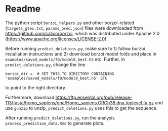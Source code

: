 # Readme

The python script `borzoi_helpers.py` and other borzoi-related (`targets_gtex.txt`, `params_pred.json`) files were downloaded from https://github.com/calico/borzoi, which was distributed under Apache 2.0 (https://www.apache.org/licenses/LICENSE-2.0).

Before running `predict_deletions.py`, make sure to 1) follow borzoi installation instructions and 2) download borzoi model folds and place in `examples/saved_models/f0/model0_best.h5` etc.
Further, in `predict_deletions.py`, change the line 
```
borzoi_dir =  # SET THIS TO DIRECTORY CONTAINING 'examples/saved_models/f0/model0_best.h5' ETC
```
to point to the right directory.

Furthermore, download https://ftp.ensembl.org/pub/release-113/fasta/homo_sapiens/dna/Homo_sapiens.GRCh38.dna.toplevel.fa.gz and use `gunzip` to unzip, `predict_deletions.py` uses this to get the sequence.

After running `predict_deletions.py`, run the analysis `process_prediction_data.Rmd` to generate plots.
